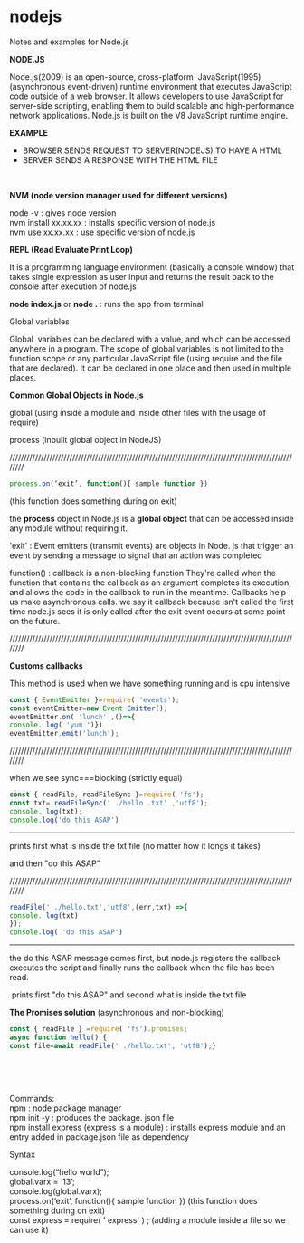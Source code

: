 # nodejs
Notes and examples for Node.js

**NODE.JS**

Node.js(2009) is an open-source, cross-platform  JavaScript(1995) (asynchronous event-driven) runtime environment that executes JavaScript code outside of a web browser. It allows developers to use JavaScript for server-side scripting, enabling them to build scalable and high-performance network applications. Node.js is built on the V8 JavaScript runtime engine.

**EXAMPLE**

- BROWSER SENDS REQUEST TO SERVER(NODEJS) TO HAVE A HTML
- SERVER SENDS A RESPONSE WITH THE HTML FILE

&nbsp;

**NVM (node version manager used for different versions)**

node -v : gives node version  
nvm install xx.xx.xx : installs specific version of node.js  
nvm use xx.xx.xx : use specific version of node.js

**REPL (Read Evaluate Print Loop)**

It is a programming language environment (basically a console window) that takes single expression as user input and returns the result back to the console after execution of node.js

**node index.js** or **node .** : runs the app from terminal

Global variables

Global  variables can be declared with a value, and which can be accessed anywhere in a program. The scope of global variables is not limited to the function scope or any particular JavaScript file (using require and the file that are declared). It can be declared in one place and then used in multiple places.

**Common Global Objects in Node.js**

global (using inside a module and inside other files with the usage of require)

process (inbuilt global object in NodeJS)

////////////////////////////////////////////////////////////////////////////////////////////////////////

```node.js
process.on(‘exit’, function(){ sample function })
```

(this function does something during on exit)

the **process** object in Node.js is a **global object** that can be accessed inside any module without requiring it.

'exit' : Event emitters (transmit events) are objects in Node. js that trigger an event by sending a message to signal that an action was completed

function() : callback is a non-blocking function They're called when the function that contains the callback as an argument completes its execution, and allows the code in the callback to run in the meantime. Callbacks help us make asynchronous calls. we say it callback because isn't called the first time node.js sees it is only called after the exit event occurs at some point on the future.

////////////////////////////////////////////////////////////////////////////////////////////////////////

**Customs callbacks**

This method is used when we have something running and is cpu intensive

```node.js
const { EventEmitter }=require( 'events');  
const eventEmitter=new Event Emitter();  
eventEmitter.on( 'lunch' ,()=>{  
console. log( 'yum ')})
eventEmitter.emit('lunch');
```

////////////////////////////////////////////////////////////////////////////////////////////////////////

when we see sync===blocking (strictly equal)

```node.js
const { readFile, readFileSync }=require( 'fs');
const txt= readFileSync(' ./hello .txt' ,'utf8');  
console. log(txt);  
console.log('do this ASAP')
```

--------

prints first what is inside the txt file (no matter how it longs it takes)

and then "do this ASAP"

////////////////////////////////////////////////////////////////////////////////////////////////////////

```node.js
readFile(' ./hello.txt','utf8',(err,txt) =>{
console. log(txt)
});  
console.log( 'do this ASAP')
```

--------

the do this ASAP message comes first, but node.js registers the callback executes the script and finally runs the callback when the file has been read.

&nbsp;prints first "do this ASAP" and second what is inside the txt file

**The Promises solution** (asynchronous and non-blocking)

```node.js
const { readFile } =require( 'fs').promises;  
async function hello() {  
const file=await readFile(' ./hello.txt', 'utf8');}
```

&nbsp;

&nbsp;

Commands:  
npm : node package manager  
npm init -y : produces the package. json file  
npm install express (express is a module) : installs express module and an entry added in package.json file as dependency

Syntax

console.log(“hello world”);  
global.varx = ‘13’;  
console.log(global.varx);  
process.on(‘exit’, function(){ sample function }) (this function does something during on exit)  
const express = require( ' express' ) ; (adding a module inside a file so we can use it)